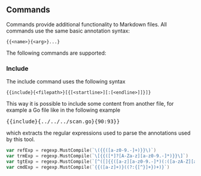 ## Commands

Commands provide additional functionality to Markdown files.
All commands use the same basic annotation syntax:

```
{{<name>}{<arg>}...}
```

The following commands are supported:

### Include

The include command uses the following syntax
```
{{include}{<filepath>}[{[<startline>][:[<endline>]]}]}
```

This way it is possible to include some
content from another file, for example
a Go file like in the following example

<pre>
{{include}{../../../scan.go}{90:93}&rcub;
</pre>

which extracts the regular expressions used
to parse the annotations used by this tool.

```go
var refExp = regexp.MustCompile(`\({{([a-z0-9.-]+)}}\)`)
var trmExp = regexp.MustCompile(`\[{{([*]?[A-Za-z][a-z0-9.-]*)}}\]`)
var tgtExp = regexp.MustCompile(`[^([]{{([a-z][a-z0-9.-]*)(:([a-zA-Z][a-zA-Z0-9- ]+))?}}`)
var cmdExp = regexp.MustCompile(`{{([a-z]+)}((?:{[^}]+})+)}`)
```
